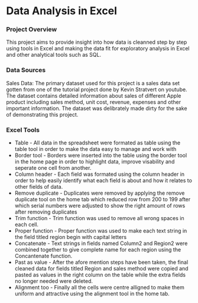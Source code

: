 # Data Analysis in Excel

### Project Overview

This project aims to provide insight into how data is cleanned step by step using tools in Excel and making the data fit for exploratory analysis in Excel and other analytical tools such as SQL.

### Data Sources

Sales Data: The primary dataset used for this project is a sales data set gotten from one of the tutorial project done by Kevin Stratvert on youtube. The dataset contains detailed information about sales of different Apple product including sales method, unit cost, revenue, expenses and other important information. The dataset was delibrately made dirty for the sake of demonstrating this project. 

### Excel Tools 

- Table - All data in the spreadsheet were formated as table using the table tool in order to make the data easy to manage and work with
- Border tool - Borders were inserted into the table using the border tool in the home page in order to highlight data, improve visability and seperate one cell from another.
- Column header - Each field was formated using the column header in order to help easily identify what each field is about and how it relates to other fields of data.
- Remove duplicate - Duplicates were removed by applying the remove duplicate tool on the home tab which reduced row from 200 to 199 after which serial numbers were adjusted to show the right amount of rows after removing duplicates
- Trim function - Trim function was used to remove all wrong spaces in each cell.
- Proper function - Proper function was used to make each text string in the field titled region begin with capital letters
- Concatenate - Text strings in fields named Column2 and Region2 were combined together to give complete name for each region using the Concantenate function.
- Past as value - After the afore mention steps have been taken, the final cleaned data for fields titled Region and sales method were copied and pasted as values in the right column on the table while the extra fields no longer needed were deleted.
- Alignment too - Finally all the cells were centre alligned to make them uniform and attractive using the alignment tool in the home tab.
 

